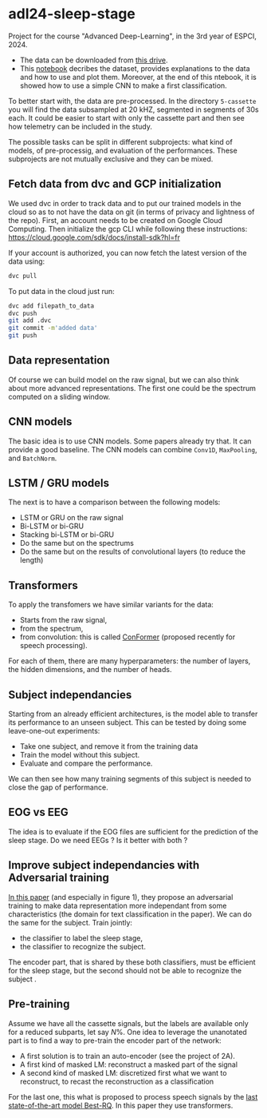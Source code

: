 # adl24-sleep-stage
Project for the course "Advanced Deep-Learning", in the 3rd year of ESPCI, 2024.

- The data can be downloaded from [this drive](https://drive.google.com/drive/folders/176qhDmYUDzQg5yrv-IPzkpKSCR3Jv083?usp=sharing).
- This [notebook](./data_preparation.ipynb) decribes the dataset, provides explanations to the data and how to use and plot them. Moreover, at the end of this ntebook, it is showed how to use a simple CNN to make a first classification.

To better start with, the data are pre-processed. In the directory `5-cassette` you will find the data subsampled at 20 kHZ, segmented in segments of 30s each. It could be easier to start with only the cassette part and then see how telemetry can be included in the study.

The possible tasks can be split in different subprojects: what kind of models, of pre-processig, and evaluation of the performances.
These subprojects are not mutually exclusive and they can be mixed.

## Fetch data from dvc and GCP initialization

We used dvc in order to track data and to put our trained models in the cloud so as to not have the data on git (in terms of privacy and lightness of the repo). First, an account needs to be created on Google Cloud Computing. Then initialize the gcp CLI while following these instructions: https://cloud.google.com/sdk/docs/install-sdk?hl=fr

If your account is authorized, you can now fetch the latest version of the data using:
```bash
dvc pull
```
To put data in the cloud just run:
```bash
dvc add filepath_to_data
dvc push
git add .dvc
git commit -m'added data'
git push
```

## Data representation
Of course we can build model on the raw signal, but we can also think about more advanced representations. The first one could be the spectrum computed on a sliding window.


## CNN models


The basic idea is to use CNN models. Some papers already try that. It can provide a good baseline. The CNN models can combine `Conv1D`, `MaxPooling`, and `BatchNorm`.

## LSTM / GRU models

The next is to have a comparison between the following models:
- LSTM or GRU on the raw signal
- Bi-LSTM or bi-GRU
- Stacking bi-LSTM or bi-GRU
- Do the same but on the spectrums
- Do the same but on the results of convolutional layers (to reduce the length)

## Transformers
To apply the transfomers we have similar variants for the data:
- Starts from the raw signal,
- from the spectrum,
- from convolution: this is called [ConFormer](https://arxiv.org/abs/2005.08100) (proposed recently for speech processing).

For each of them, there are many hyperparameters: the number of layers, the hidden dimensions, and the number of heads.


## Subject independancies
Starting from an already efficient architectures, is the model able to transfer its performance to an unseen subject. This can be tested by doing some leave-one-out experiments:
- Take one subject, and remove it from the training data
- Train the model without this subject.
- Evaluate and compare the performance.

We can then see how many training segments of this subject is needed to close the gap of performance.

## EOG vs EEG

The idea is to evaluate if the EOG files are sufficient for the prediction of the sleep stage. Do we need EEGs ? Is it better with both ?


## Improve subject independancies with Adversarial training

[In this paper](https://jmlr.org/papers/volume17/15-239/15-239.pdf) (and especially in figure 1), they propose an adversarial training to make data representation more independant from some characteristics (the domain for text classification in the paper). We can do the same for the subject. Train jointly:
- the classifier to label the sleep stage,
- the classifier to recognize the subject.


The encoder part, that is shared by these both classifiers, must
be efficient for the sleep stage, but the second should not be able to recognize the subject .




## Pre-training
Assume we have all the cassette signals, but the labels are available only for a reduced subparts, let say $N\%$. One idea to leverage the unanotated part is to find a way to pre-train the encoder part of the network:

- A first solution is to train an auto-encoder (see the project of 2A).
- A first kind of masked LM: reconstruct a masked part of the signal
- A second kind of masked LM: discretized first what we want to reconstruct, to recast the reconstruction as a classification

For the last one, this what is proposed to process speech signals by the [last state-of-the-art model Best-RQ](https://arxiv.org/pdf/2202.01855.pdf). In this paper they use transformers.
